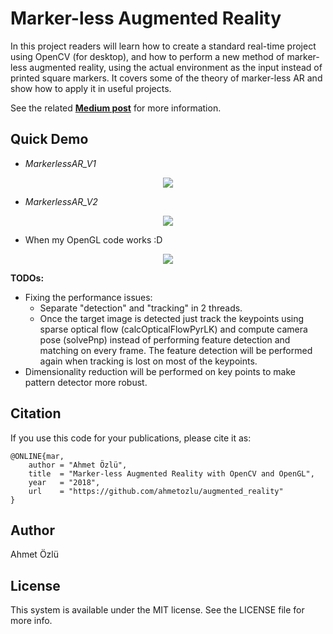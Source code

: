 # Marker-less Augmented Reality

In this project readers will learn how to create a standard real-time project using OpenCV (for desktop), and how to perform a new method of marker-less augmented reality, using the actual environment as the input instead of printed square markers. It covers some of the theory of marker-less AR and show how to apply it in useful projects.

See the related **[Medium post](https://medium.com/@ahmetozlu93/marker-less-augmented-reality-by-opencv-and-opengl-531b2af0a130)** for more information.

## Quick Demo

- *MarkerlessAR_V1*

<p align="center">
  <img src="https://user-images.githubusercontent.com/22610163/30681274-685c38c8-9ead-11e7-85c1-d186fa3d8af8.gif">
</p>

- *MarkerlessAR_V2*

<p align="center">
  <img src="https://user-images.githubusercontent.com/22610163/30681326-a2b8fdda-9ead-11e7-8db0-319397c5e6c8.gif">
</p>

- When my OpenGL code works :D

<p align="center">
  <img src="https://user-images.githubusercontent.com/22610163/38023882-0a488c78-328c-11e8-8be0-58df223ca761.gif">
</p>

**TODOs:**

- Fixing the performance issues:
  - Separate "detection" and "tracking" in 2 threads.
  - Once the target image is detected just track the keypoints using sparse optical flow (calcOpticalFlowPyrLK) and compute camera pose (solvePnp) instead of performing feature detection and matching on every frame. The feature detection will be performed again when tracking is lost on most of the keypoints.
- Dimensionality reduction will be performed on key points to make pattern detector more robust.

## Citation
If you use this code for your publications, please cite it as:

    @ONLINE{mar,
        author = "Ahmet Özlü",
        title  = "Marker-less Augmented Reality with OpenCV and OpenGL",
        year   = "2018",
        url    = "https://github.com/ahmetozlu/augmented_reality"
    }

## Author
Ahmet Özlü

## License
This system is available under the MIT license. See the LICENSE file for more info.
